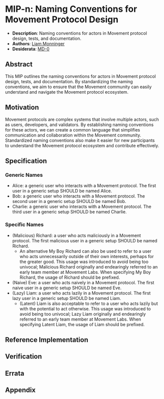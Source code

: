 # MIP-n: Naming Conventions for Movement Protocol Design
- **Description**: Naming conventions for actors in Movement protocol design, tests, and documentation.
- **Authors**: [Liam Monninger](mailto:liam@movementlabs.xyz)
- **Desiderata**: [MD-0](../MD/md-0)

## Abstract

This MIP outlines the naming conventions for actors in Movement protocol design, tests, and documentation. By standardizing the naming conventions, we aim to ensure that the Movement community can easily understand and navigate the Movement protocol ecosystem.

## Motivation

Movement protocols are complex systems that involve multiple actors, such as users, developers, and validators. By establishing naming conventions for these actors, we can create a common language that simplifies communication and collaboration within the Movement community. Standardized naming conventions also make it easier for new participants to understand the Movement protocol ecosystem and contribute effectively.

## Specification

### Generic Names
- Alice: a generic user who interacts with a Movement protocol. The first user in a generic setup SHOULD be named Alice.
- Bob: a generic user who interacts with a Movement protocol. The second user in a generic setup SHOULD be named Bob.
- Charlie: a generic user who interacts with a Movement protocol. The third user in a generic setup SHOULD be named Charlie.

### Specific Names
- (Malicious) Richard: a user who acts maliciously in a Movement protocol. The first malicious user in a generic setup SHOULD be named Richard.
    - An alternative My Boy Richard can also be used to refer to a user who acts unnecessarily outside of their own interests, perhaps for the greater good. This usage was introduced to avoid being too univocal; Malicious Richard originally and endearingly referred to an early team member at Movement Labs. When specifying My Boy Richard, the usage of Richard should be prefixed. 
- (Naive) Eve: a user who acts naively in a Movement protocol. The first naive user in a generic setup SHOULD be named Eve.
- (Lazy) Liam: a user who acts lazily in a Movement protocol. The first lazy user in a generic setup SHOULD be named Liam.
    - (Latent) Liam is also acceptable to refer to a user who acts lazily but with the potential to act otherwise. This usage was introduced to avoid being too univocal; Lazy Liam originally and endearingly referred to an early team member at Movement Labs. When specifying Latent Liam, the usage of Liam should be prefixed.

## Reference Implementation


## Verification


## Errata



## Appendix

